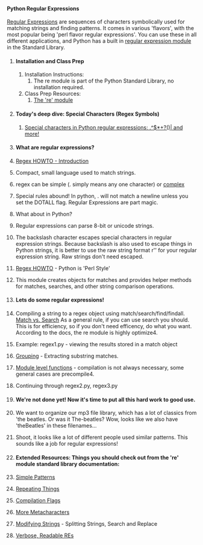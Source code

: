     
#### Python Regular Expressions   

[Regular Expressions](http://en.wikipedia.org/wiki/Regular_expression) are sequences of characters symbolically used for matching strings and finding patterns. It comes in various 'flavors', with the most popular being 'perl flavor regular expressions'. You can use these in all different applications, and Python has a built in [regular expression module](https://docs.python.org/2/library/re.html)    
 in the Standard Library.


1. #### Installation and Class Prep
    1. Installation Instructions:
        1. The re module is part of the Python Standard Library, no installation required.
    2. Class Prep Resources:
        1. [The 're' module](https://docs.python.org/2/library/re.html)    



2. #### Today's deep dive: Special Characters (Regex Symbols)    

    1. [Special characters in Python regular expressions: .^$*+?\()| and more!](https://docs.python.org/2/library/re.html#regular-expression-syntax)


3. #### What are regular expressions?    
  1. [Regex HOWTO - Introduction](https://docs.python.org/2/howto/regex.html#regex-howto)    
  2. Compact, small language used to match strings.    
  3. regex can be simple (. simply means any one character) or [complex](http://stackoverflow.com/a/201378/1693693)    
  4. Special rules abound! In python, . will not match a newline unless you set the DOTALL flag.  Regular Expressions are part magic.

    
4. What about in Python?    
  1. Regular expressions can parse 8-bit or unicode strings.    
  2. The backslash character escapes special characters in regular expression strings. Because backslash is also used to escape things in Python strings, it is better to use the raw string format r'<str>' for your regular expression string. Raw strings don't need escaped.    
  3. [Regex HOWTO](https://docs.python.org/2/howto/regex.html#regex-howto) - Python is 'Perl Style'     
  4. This module creates objects for matches and provides helper methods for matches, searches, and other string comparison operations.    
    
    
5. #### Lets do some regular expressions!    
  1. Compiling a string to a regex object using match/search/find/findall. [Match vs. Search](https://docs.python.org/2/howto/regex.html#match-versus-search) As a general rule, if you can use search you should. This is for efficiency, so if you don't need efficency, do what you want. According to the docs, the re module is highly optimize4.    
  2. Example: regex1.py - viewing the results stored in a match object    
  3. [Grouping](https://docs.python.org/2/howto/regex.html#grouping) - Extracting substring matches.    
  4. [Module level functions](https://docs.python.org/2/howto/regex.html#module-level-functions) - compilation is not always necessary, some general cases are precompile4.    
  5. Continuing through regex2.py, regex3.py
    
6. #### We're not done yet! Now it's time to put all this hard work to good use.
  1. We want to organize our mp3 file library, which has a lot of classics from 'the beatles. Or was it The-beatles? Wow, looks like we also have 'theBeatles' in these filenames...
  2. Shoot, it looks like a lot of different people used similar patterns. This sounds like a job for regular expressions!


7. #### Extended Resources: Things you should check out from the 're' module standard library documentation:    

  1. [Simple Patterns](https://docs.python.org/2/howto/regex.html#simple-patterns)    
  2. [Repeating Things](https://docs.python.org/2/howto/regex.html#repeating-things)    
  3. [Compilation Flags](https://docs.python.org/2/howto/regex.html#compilation-flags)    
  4. [More Metacharacters](https://docs.python.org/2/howto/regex.html#more-pattern-power)    
  5. [Modifying Strings](https://docs.python.org/2/howto/regex.html#modifying-strings) - Splitting Strings, Search and Replace     
  6. [Verbose, Readable REs](https://docs.python.org/2/howto/regex.html#modifying-strings)    
    


